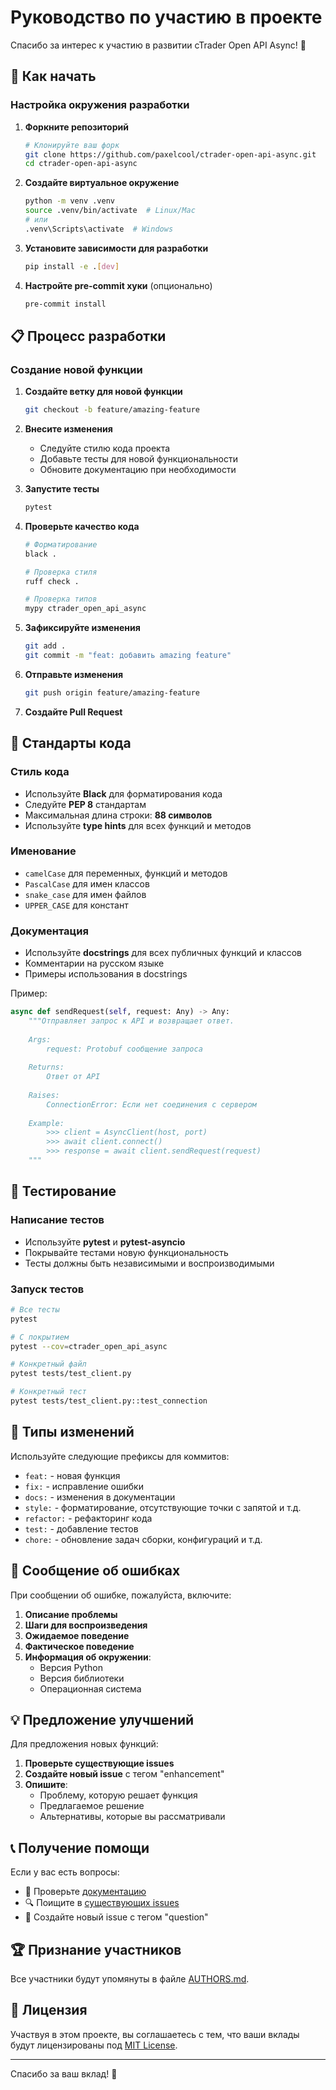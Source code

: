 # Руководство по участию в проекте

Спасибо за интерес к участию в развитии cTrader Open API Async! 🎉

## 🚀 Как начать

### Настройка окружения разработки

1. **Форкните репозиторий**
   ```bash
   # Клонируйте ваш форк
   git clone https://github.com/paxelcool/ctrader-open-api-async.git
   cd ctrader-open-api-async
   ```

2. **Создайте виртуальное окружение**
   ```bash
   python -m venv .venv
   source .venv/bin/activate  # Linux/Mac
   # или
   .venv\Scripts\activate  # Windows
   ```

3. **Установите зависимости для разработки**
   ```bash
   pip install -e .[dev]
   ```

4. **Настройте pre-commit хуки** (опционально)
   ```bash
   pre-commit install
   ```

## 📋 Процесс разработки

### Создание новой функции

1. **Создайте ветку для новой функции**
   ```bash
   git checkout -b feature/amazing-feature
   ```

2. **Внесите изменения**
   - Следуйте стилю кода проекта
   - Добавьте тесты для новой функциональности
   - Обновите документацию при необходимости

3. **Запустите тесты**
   ```bash
   pytest
   ```

4. **Проверьте качество кода**
   ```bash
   # Форматирование
   black .
   
   # Проверка стиля
   ruff check .
   
   # Проверка типов
   mypy ctrader_open_api_async
   ```

5. **Зафиксируйте изменения**
   ```bash
   git add .
   git commit -m "feat: добавить amazing feature"
   ```

6. **Отправьте изменения**
   ```bash
   git push origin feature/amazing-feature
   ```

7. **Создайте Pull Request**

## 🎯 Стандарты кода

### Стиль кода
- Используйте **Black** для форматирования кода
- Следуйте **PEP 8** стандартам
- Максимальная длина строки: **88 символов**
- Используйте **type hints** для всех функций и методов

### Именование
- `camelCase` для переменных, функций и методов
- `PascalCase` для имен классов
- `snake_case` для имен файлов
- `UPPER_CASE` для констант

### Документация
- Используйте **docstrings** для всех публичных функций и классов
- Комментарии на русском языке
- Примеры использования в docstrings

Пример:
```python
async def sendRequest(self, request: Any) -> Any:
    """Отправляет запрос к API и возвращает ответ.
    
    Args:
        request: Protobuf сообщение запроса
        
    Returns:
        Ответ от API
        
    Raises:
        ConnectionError: Если нет соединения с сервером
        
    Example:
        >>> client = AsyncClient(host, port)
        >>> await client.connect()
        >>> response = await client.sendRequest(request)
    """
```

## 🧪 Тестирование

### Написание тестов
- Используйте **pytest** и **pytest-asyncio**
- Покрывайте тестами новую функциональность
- Тесты должны быть независимыми и воспроизводимыми

### Запуск тестов
```bash
# Все тесты
pytest

# С покрытием
pytest --cov=ctrader_open_api_async

# Конкретный файл
pytest tests/test_client.py

# Конкретный тест
pytest tests/test_client.py::test_connection
```

## 📝 Типы изменений

Используйте следующие префиксы для коммитов:

- `feat:` - новая функция
- `fix:` - исправление ошибки
- `docs:` - изменения в документации
- `style:` - форматирование, отсутствующие точки с запятой и т.д.
- `refactor:` - рефакторинг кода
- `test:` - добавление тестов
- `chore:` - обновление задач сборки, конфигураций и т.д.

## 🐛 Сообщение об ошибках

При сообщении об ошибке, пожалуйста, включите:

1. **Описание проблемы**
2. **Шаги для воспроизведения**
3. **Ожидаемое поведение**
4. **Фактическое поведение**
5. **Информация об окружении**:
   - Версия Python
   - Версия библиотеки
   - Операционная система

## 💡 Предложение улучшений

Для предложения новых функций:

1. **Проверьте существующие issues**
2. **Создайте новый issue** с тегом "enhancement"
3. **Опишите**:
   - Проблему, которую решает функция
   - Предлагаемое решение
   - Альтернативы, которые вы рассматривали

## 📞 Получение помощи

Если у вас есть вопросы:

- 📖 Проверьте [документацию](README.md)
- 🔍 Поищите в [существующих issues](https://github.com/paxelcool/ctrader-open-api-async/issues)
- 💬 Создайте новый issue с тегом "question"

## 🏆 Признание участников

Все участники будут упомянуты в файле [AUTHORS.md](AUTHORS.md).

## 📄 Лицензия

Участвуя в этом проекте, вы соглашаетесь с тем, что ваши вклады будут лицензированы под [MIT License](LICENSE).

---

Спасибо за ваш вклад! 🙏 